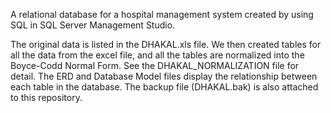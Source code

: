 A relational database for a hospital management system created by using SQL in SQL Server Management Studio.

The original data is listed in the DHAKAL.xls file. We then created tables for all the data from the excel file, and all the tables are normalized into the Boyce-Codd Normal Form.
See the DHAKAL_NORMALIZATION file for detail.
The ERD and Database Model files display the relationship between each table in the database.
The backup file (DHAKAL.bak) is also attached to this repository.
